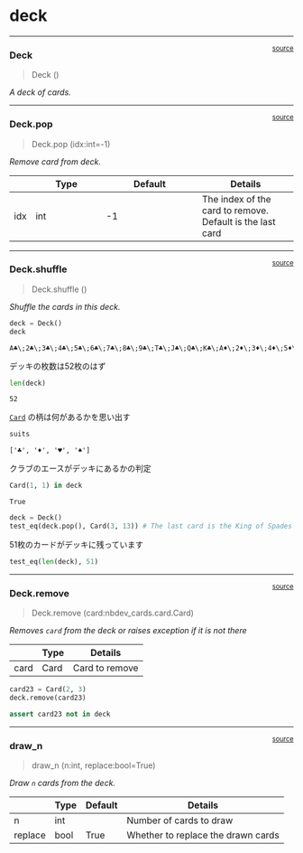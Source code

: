 # deck


<!-- WARNING: THIS FILE WAS AUTOGENERATED! DO NOT EDIT! -->

------------------------------------------------------------------------

<a
href="https://github.com/skyrocket126/nbdev_cards/blob/main/nbdev_cards/deck.py#L14"
target="_blank" style="float:right; font-size:smaller">source</a>

### Deck

>  Deck ()

*A deck of cards.*

------------------------------------------------------------------------

<a
href="https://github.com/skyrocket126/nbdev_cards/blob/main/nbdev_cards/deck.py#L28"
target="_blank" style="float:right; font-size:smaller">source</a>

### Deck.pop

>  Deck.pop (idx:int=-1)

*Remove card from deck.*

<table>
<colgroup>
<col style="width: 6%" />
<col style="width: 25%" />
<col style="width: 34%" />
<col style="width: 34%" />
</colgroup>
<thead>
<tr>
<th></th>
<th><strong>Type</strong></th>
<th><strong>Default</strong></th>
<th><strong>Details</strong></th>
</tr>
</thead>
<tbody>
<tr>
<td>idx</td>
<td>int</td>
<td>-1</td>
<td>The index of the card to remove. Default is the last card</td>
</tr>
</tbody>
</table>

------------------------------------------------------------------------

<a
href="https://github.com/skyrocket126/nbdev_cards/blob/main/nbdev_cards/deck.py#L21"
target="_blank" style="float:right; font-size:smaller">source</a>

### Deck.shuffle

>  Deck.shuffle ()

*Shuffle the cards in this deck.*

``` python
deck = Deck()
deck
```

    A♣\;2♣\;3♣\;4♣\;5♣\;6♣\;7♣\;8♣\;9♣\;T♣\;J♣\;Q♣\;K♣\;A♦\;2♦\;3♦\;4♦\;5♦\;6♦\;7♦\;8♦\;9♦\;T♦\;J♦\;Q♦\;K♦\;A♥\;2♥\;3♥\;4♥\;5♥\;6♥\;7♥\;8♥\;9♥\;T♥\;J♥\;Q♥\;K♥\;A♠\;2♠\;3♠\;4♠\;5♠\;6♠\;7♠\;8♠\;9♠\;T♠\;J♠\;Q♠\;K♠

デッキの枚数は52枚のはず

``` python
len(deck)
```

    52

[`Card`](https://skyrocket126.github.io/nbdev_cards/card.html#card)
の柄は何があるかを思い出す

``` python
suits
```

    ['♣', '♦', '♥', '♠']

クラブのエースがデッキにあるかの判定

``` python
Card(1, 1) in deck
```

    True

``` python
deck = Deck()
test_eq(deck.pop(), Card(3, 13)) # The last card is the King of Spades
```

51枚のカードがデッキに残っています

``` python
test_eq(len(deck), 51)
```

------------------------------------------------------------------------

<a
href="https://github.com/skyrocket126/nbdev_cards/blob/main/nbdev_cards/deck.py#L35"
target="_blank" style="float:right; font-size:smaller">source</a>

### Deck.remove

>  Deck.remove (card:nbdev_cards.card.Card)

*Removes `card` from the deck or raises exception if it is not there*

<table>
<thead>
<tr>
<th></th>
<th><strong>Type</strong></th>
<th><strong>Details</strong></th>
</tr>
</thead>
<tbody>
<tr>
<td>card</td>
<td>Card</td>
<td>Card to remove</td>
</tr>
</tbody>
</table>

``` python
card23 = Card(2, 3)
deck.remove(card23)

assert card23 not in deck
```

------------------------------------------------------------------------

<a
href="https://github.com/skyrocket126/nbdev_cards/blob/main/nbdev_cards/deck.py#L41"
target="_blank" style="float:right; font-size:smaller">source</a>

### draw_n

>  draw_n (n:int, replace:bool=True)

*Draw `n` cards from the deck.*

<table>
<thead>
<tr>
<th></th>
<th><strong>Type</strong></th>
<th><strong>Default</strong></th>
<th><strong>Details</strong></th>
</tr>
</thead>
<tbody>
<tr>
<td>n</td>
<td>int</td>
<td></td>
<td>Number of cards to draw</td>
</tr>
<tr>
<td>replace</td>
<td>bool</td>
<td>True</td>
<td>Whether to replace the drawn cards</td>
</tr>
</tbody>
</table>
